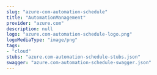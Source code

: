 ```yaml
---
slug: "azure-com-automation-schedule"
title: "AutomationManagement"
provider: "azure.com"
description: null
logo: "azure.com-automation-schedule-logo.png"
logoMediaType: "image/png"
tags:
- "cloud"
stubs: "azure.com-automation-schedule-stubs.json"
swagger: "azure.com-automation-schedule-swagger.json"
---
```

